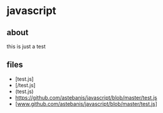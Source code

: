 javascript
==========

## about

this is just a test

## files

* [test.js]
* [/test.js]
* (test.js)
* https://github.com/astebanis/javascript/blob/master/test.js
* [www.github.com/astebanis/javascript/blob/master/test.js]

